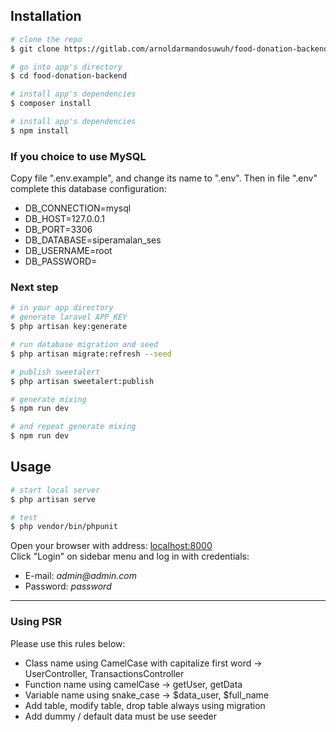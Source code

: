 ## Installation

``` bash
# clone the repo
$ git clone https://gitlab.com/arnoldarmandosuwuh/food-donation-backend

# go into app's directory
$ cd food-donation-backend

# install app's dependencies
$ composer install

# install app's dependencies
$ npm install

```

### If you choice to use MySQL

Copy file ".env.example", and change its name to ".env".
Then in file ".env" complete this database configuration:
* DB_CONNECTION=mysql
* DB_HOST=127.0.0.1
* DB_PORT=3306
* DB_DATABASE=siperamalan_ses
* DB_USERNAME=root
* DB_PASSWORD=

### Next step

``` bash
# in your app directory
# generate laravel APP_KEY
$ php artisan key:generate

# run database migration and seed
$ php artisan migrate:refresh --seed

# publish sweetalert
$ php artisan sweetalert:publish

# generate mixing
$ npm run dev

# and repeat generate mixing
$ npm run dev
```

## Usage

``` bash
# start local server
$ php artisan serve

# test
$ php vendor/bin/phpunit
```

Open your browser with address: [localhost:8000](localhost:8000)  
Click "Login" on sidebar menu and log in with credentials:

* E-mail: _admin@admin.com_
* Password: _password_

--- 

### Using PSR

Please use this rules below:
* Class name using CamelCase with capitalize first word -> UserController, TransactionsController
* Function name using camelCase -> getUser, getData
* Variable name using snake_case -> $data_user, $full_name
* Add table, modify table, drop table always using migration
* Add dummy / default data must be use seeder 